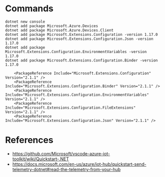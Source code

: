 Commands
========

```shell
dotnet new console
dotnet add package Microsoft.Azure.Devices
dotnet add package Microsoft.Azure.Devices.Client
dotnet add package Microsoft.Extensions.Configuration -version 1.17.0
dotnet add package Microsoft.Extensions.Configuration.Json -version 1.17.0
dotnet add package Microsoft.Extensions.Configuration.EnvironmentVariables -version 1.17.0
dotnet add package Microsoft.Extensions.Configuration.Binder -version 1.17.0
```
        <PackageReference Include="Microsoft.Extensions.Configuration" Version="2.1.1" />
        <PackageReference Include="Microsoft.Extensions.Configuration.Binder" Version="2.1.1" />
        <PackageReference Include="Microsoft.Extensions.Configuration.EnvironmentVariables" Version="2.1.1" />
        <PackageReference Include="Microsoft.Extensions.Configuration.FileExtensions" Version="2.1.1" />
        <PackageReference Include="Microsoft.Extensions.Configuration.Json" Version="2.1.1" />
References
==========
- https://github.com/Microsoft/vscode-azure-iot-toolkit/wiki/Quickstart-.NET
- https://docs.microsoft.com/en-us/azure/iot-hub/quickstart-send-telemetry-dotnet#read-the-telemetry-from-your-hub